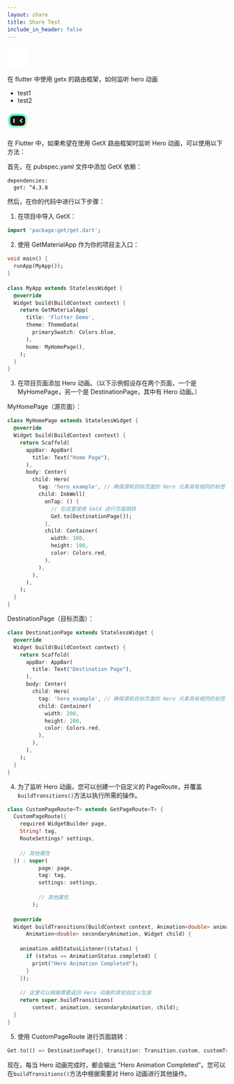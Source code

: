 ```yaml
---
layout: share
title: Share Test
include_in_header: false
---
```


<div markdown="1" class="msg-item user">

<img class='avatar' src="/assets/ic_avatar_user.svg" alt="Avatar of user"/>

<div markdown="1" class="msg-content">

在 flutter 中使用 getx 的路由框架，如何监听 hero 动画

- test1
- test2

</div>

</div>

<div markdown="1" class="msg-item assistant">

<img class='avatar' src="/assets/ic_avatar_assistant.svg" alt="Avatar of assistant"/>

<div markdown="1" class="msg-content">

在 Flutter 中，如果希望在使用 GetX 路由框架时监听 Hero 动画，可以使用以下方法：

首先，在 pubspec.yaml 文件中添加 GetX 依赖：

```
dependencies:
  get: ^4.3.8
```

然后，在你的代码中进行以下步骤：

1. 在项目中导入 GetX：

```dart
import 'package:get/get.dart';
```

2. 使用 GetMaterialApp 作为你的项目主入口：

```dart
void main() {
  runApp(MyApp());
}

class MyApp extends StatelessWidget {
  @override
  Widget build(BuildContext context) {
    return GetMaterialApp(
      title: 'Flutter Demo',
      theme: ThemeData(
        primarySwatch: Colors.blue,
      ),
      home: MyHomePage(),
    );
  }
}
```

3. 在项目页面添加 Hero 动画。（以下示例假设存在两个页面，一个是 MyHomePage，另一个是 DestinationPage，其中有 Hero 动画。）

MyHomePage（源页面）：

```dart
class MyHomePage extends StatelessWidget {
  @override
  Widget build(BuildContext context) {
    return Scaffold(
      appBar: AppBar(
        title: Text("Home Page"),
      ),
      body: Center(
        child: Hero(
          tag: 'hero_example', // 确保源和目标页面的 Hero 元素具有相同的标签
          child: InkWell(
            onTap: () {
              // 在这里使用 GetX 进行页面跳转
              Get.to(DestinationPage());
            },
            child: Container(
              width: 100,
              height: 100,
              color: Colors.red,
            ),
          ),
        ),
      ),
    );
  }
}
```

DestinationPage（目标页面）：

```dart
class DestinationPage extends StatelessWidget {
  @override
  Widget build(BuildContext context) {
    return Scaffold(
      appBar: AppBar(
        title: Text("Destination Page"),
      ),
      body: Center(
        child: Hero(
          tag: 'hero_example', // 确保源和目标页面的 Hero 元素具有相同的标签
          child: Container(
            width: 200,
            height: 200,
            color: Colors.red,
          ),
        ),
      ),
    );
  }
}
```

4. 为了监听 Hero 动画，您可以创建一个自定义的 PageRoute，并覆盖`buildTransitions()`方法以执行所需的操作。

```dart
class CustomPageRoute<T> extends GetPageRoute<T> {
  CustomPageRoute({
    required WidgetBuilder page,
    String? tag,
    RouteSettings? settings,

    // 其他属性
  }) : super(
          page: page,
          tag: tag,
          settings: settings,

          // 其他属性
        );

  @override
  Widget buildTransitions(BuildContext context, Animation<double> animation,
      Animation<double> secondaryAnimation, Widget child) {

    animation.addStatusListener((status) {
      if (status == AnimationStatus.completed) {
        print("Hero Animation Completed");
      }
    });

    // 这里可以根据需要返回 Hero 动画的其他自定义包装
    return super.buildTransitions(
        context, animation, secondaryAnimation, child);
  }
}
```

5. 使用 CustomPageRoute 进行页面跳转：

```dart
Get.to(() => DestinationPage(), transition: Transition.custom, customTransition: CustomPageRoute());
```

现在，每当 Hero 动画完成时，都会输出 "Hero Animation Completed"。您可以在`buildTransitions()`方法中根据需要对 Hero 动画进行其他操作。

</div>

</div>
